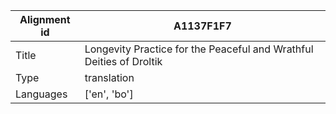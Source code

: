 |Alignment id | A1137F1F7
| --- | --- 
|Title | Longevity Practice for the Peaceful and Wrathful Deities of Droltik 
|Type | translation
|Languages | ['en', 'bo']